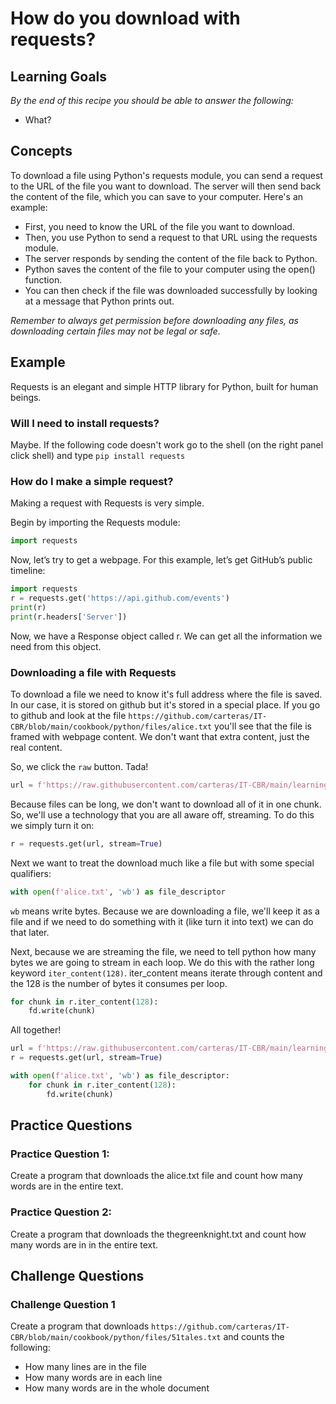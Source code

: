 # How do you download with requests?

## Learning Goals

*By the end of this recipe you should be able to answer the following:*

* What?


## Concepts

To download a file using Python's requests module, you can send a request to the URL of the file you want to download. The server will then send back the content of the file, which you can save to your computer. Here's an example:

* First, you need to know the URL of the file you want to download.
* Then, you use Python to send a request to that URL using the requests module.
* The server responds by sending the content of the file back to Python.
* Python saves the content of the file to your computer using the open() function.
* You can then check if the file was downloaded successfully by looking at a message that Python prints out.

*Remember to always get permission before downloading any files, as downloading certain files may not be legal or safe.*

## Example

Requests is an elegant and simple HTTP library for Python, built for human beings.

### Will I need to install requests?

Maybe. If the following code doesn't work go to the shell (on the right panel click shell) and type `pip install requests`

### How do I make a simple request?

Making a request with Requests is very simple.

Begin by importing the Requests module:

```python
import requests
```
Now, let’s try to get a webpage. For this example, let’s get GitHub’s public timeline:

```python
import requests
r = requests.get('https://api.github.com/events')
print(r)
print(r.headers['Server'])
```

Now, we have a Response object called r. We can get all the information we need from this object.

### Downloading a file with Requests

To download a file we need to know it's full address where the file is saved. In our case, it is stored on github but it's stored in a special place. If you go to github and look at the file `https://github.com/carteras/IT-CBR/blob/main/cookbook/python/files/alice.txt` you'll see that the file is framed with webpage content. We don't want that extra content, just the real content. 

So, we click the `raw` button. Tada!

```python
url = f'https://raw.githubusercontent.com/carteras/IT-CBR/main/learning/python/micro_lessons/exceptions/alice.txt'
```

Because files can be long, we don't want to download all of it in one chunk. So, we'll use a technology that you are all aware off, streaming. To do this we simply turn it on:

```python
r = requests.get(url, stream=True)
```
Next we want to treat the download much like a file but with some special qualifiers:

```python
with open(f'alice.txt', 'wb') as file_descriptor
```

`wb` means write bytes. Because we are downloading a file, we'll keep it as a file and if we need to do something with it (like turn it into text) we can do that later.

Next, because we are streaming the file, we need to tell python how many bytes we are going to stream in each loop. We do this with the rather long keyword `iter_content(128)`. iter_content means iterate through content and the 128 is the number of bytes it consumes per loop. 

```python
for chunk in r.iter_content(128):
    fd.write(chunk)
```

All together!

```python
url = f'https://raw.githubusercontent.com/carteras/IT-CBR/main/learning/python/micro_lessons/exceptions/alice.txt'
r = requests.get(url, stream=True)

with open(f'alice.txt', 'wb') as file_descriptor:
    for chunk in r.iter_content(128):
        fd.write(chunk)
```

## Practice Questions

### Practice Question 1: 

Create a program that downloads the alice.txt file and count how many words are in the entire text.

### Practice Question 2:

Create a program that downloads the thegreenknight.txt and count how many words are in in the entire text.

## Challenge Questions

### Challenge Question 1

Create a program that downloads `https://github.com/carteras/IT-CBR/blob/main/cookbook/python/files/51tales.txt` and counts the following: 

* How many lines are in the file
* How many words are in each line
* How many words are in the whole document